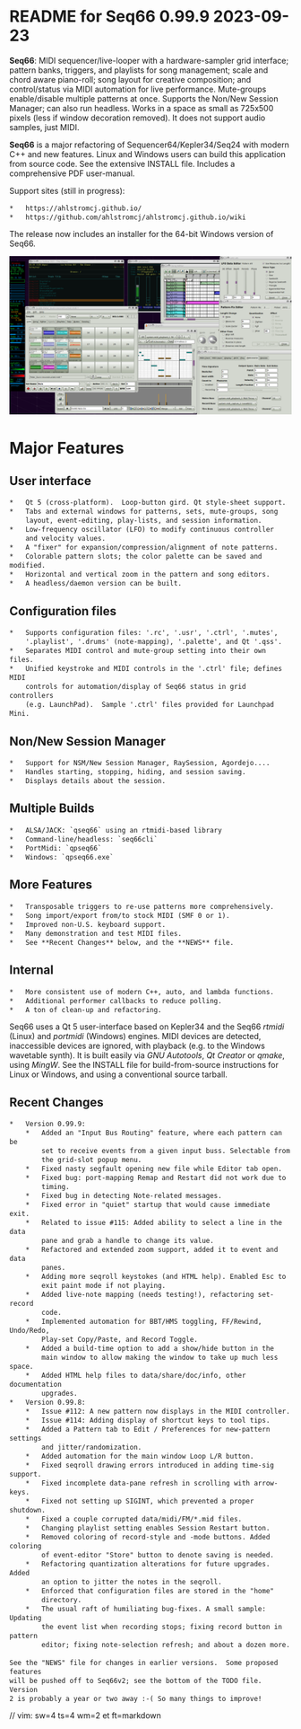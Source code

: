 # README for Seq66 0.99.9 2023-09-23

__Seq66__: MIDI sequencer/live-looper with a hardware-sampler grid interface;
pattern banks, triggers, and playlists for song management; scale and chord
aware piano-roll; song layout for creative composition; and control/status
via MIDI automation for live performance.  Mute-groups enable/disable multiple
patterns at once.  Supports the Non/New Session Manager; can also run headless.
Works in a space as small as 725x500 pixels (less if window decoration removed).
It does not support audio samples, just MIDI.

__Seq66__ is a major refactoring of Sequencer64/Kepler34/Seq24 with modern C++
and new features.  Linux and Windows users can build this application from
source code.  See the extensive INSTALL file.  Includes a comprehensive PDF
user-manual.

Support sites (still in progress):

    *   https://ahlstromcj.github.io/
    *   https://github.com/ahlstromcj/ahlstromcj.github.io/wiki

The release now includes an installer for the 64-bit Windows version of Seq66.

![Alt text](doc/latex/images/main-window/main-windows.png?raw=true "Seq66")

# Major Features

##  User interface

    *   Qt 5 (cross-platform).  Loop-button gird. Qt style-sheet support.
    *   Tabs and external windows for patterns, sets, mute-groups, song
        layout, event-editing, play-lists, and session information.
    *   Low-frequency oscillator (LFO) to modify continuous controller
        and velocity values.
    *   A "fixer" for expansion/compression/alignment of note patterns.
    *   Colorable pattern slots; the color palette can be saved and modified.
    *   Horizontal and vertical zoom in the pattern and song editors.
    *   A headless/daemon version can be built.

##  Configuration files

    *   Supports configuration files: '.rc', '.usr', '.ctrl', '.mutes',
        '.playlist', '.drums' (note-mapping), '.palette', and Qt '.qss'.
    *   Separates MIDI control and mute-group setting into their own files.
    *   Unified keystroke and MIDI controls in the '.ctrl' file; defines MIDI
        controls for automation/display of Seq66 status in grid controllers
        (e.g. LaunchPad).  Sample '.ctrl' files provided for Launchpad Mini.

##  Non/New Session Manager

    *   Support for NSM/New Session Manager, RaySession, Agordejo....
    *   Handles starting, stopping, hiding, and session saving.
    *   Displays details about the session.

##  Multiple Builds

    *   ALSA/JACK: `qseq66` using an rtmidi-based library
    *   Command-line/headless: `seq66cli`
    *   PortMidi: `qpseq66`
    *   Windows: `qpseq66.exe`

##  More Features

    *   Transposable triggers to re-use patterns more comprehensively.
    *   Song import/export from/to stock MIDI (SMF 0 or 1).
    *   Improved non-U.S. keyboard support.
    *   Many demonstration and test MIDI files.
    *   See **Recent Changes** below, and the **NEWS** file.

##  Internal

    *   More consistent use of modern C++, auto, and lambda functions.
    *   Additional performer callbacks to reduce polling.
    *   A ton of clean-up and refactoring.

Seq66 uses a Qt 5 user-interface based on Kepler34 and the Seq66 *rtmidi*
(Linux) and *portmidi* (Windows) engines.  MIDI devices are detected,
inaccessible devices are ignored, with playback (e.g. to the Windows wavetable
synth). It is built easily via *GNU Autotools*, *Qt Creator* or *qmake*, using
*MingW*.  See the INSTALL file for build-from-source instructions for Linux or
Windows, and using a conventional source tarball.

## Recent Changes

    *   Version 0.99.9:
        *   Added an "Input Bus Routing" feature, where each pattern can be
            set to receive events from a given input buss. Selectable from
            the grid-slot popup menu.
        *   Fixed nasty segfault opening new file while Editor tab open.
        *   Fixed bug: port-mapping Remap and Restart did not work due to
            timing.
        *   Fixed bug in detecting Note-related messages.
        *   Fixed error in "quiet" startup that would cause immediate exit.
        *   Related to issue #115: Added ability to select a line in the data
            pane and grab a handle to change its value.
        *   Refactored and extended zoom support, added it to event and data
            panes.
        *   Adding more seqroll keystokes (and HTML help). Enabled Esc to
            exit paint mode if not playing.
        *   Added live-note mapping (needs testing!), refactoring set-record
            code.
        *   Implemented automation for BBT/HMS toggling, FF/Rewind, Undo/Redo,
            Play-set Copy/Paste, and Record Toggle.
        *   Added a build-time option to add a show/hide button in the
            main window to allow making the window to take up much less space.
        *   Added HTML help files to data/share/doc/info, other documentation
            upgrades.
    *   Version 0.99.8:
        *   Issue #112: A new pattern now displays in the MIDI controller.
        *   Issue #114: Adding display of shortcut keys to tool tips.
        *   Added a Pattern tab to Edit / Preferences for new-pattern settings
            and jitter/randomization.
        *   Added automation for the main window Loop L/R button.
        *   Fixed seqroll drawing errors introduced in adding time-sig support.
        *   Fixed incomplete data-pane refresh in scrolling with arrow-keys.
        *   Fixed not setting up SIGINT, which prevented a proper shutdown.
        *   Fixed a couple corrupted data/midi/FM/*.mid files.
        *   Changing playlist setting enables Session Restart button.
        *   Removed coloring of record-style and -mode buttons. Added coloring
            of event-editor "Store" button to denote saving is needed.
        *   Refactoring quantization alterations for future upgrades. Added
            an option to jitter the notes in the seqroll.
        *   Enforced that configuration files are stored in the "home"
            directory.
        *   The usual raft of humiliating bug-fixes. A small sample: Updating
            the event list when recording stops; fixing record button in pattern
            editor; fixing note-selection refresh; and about a dozen more.

    See the "NEWS" file for changes in earlier versions.  Some proposed features
    will be pushed off to Seq66v2; see the bottom of the TODO file. Version
    2 is probably a year or two away :-( So many things to improve!

// vim: sw=4 ts=4 wm=2 et ft=markdown
